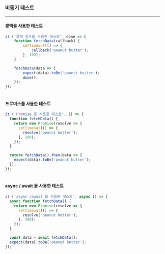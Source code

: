 ### 비동기 테스트

---
#### 콜백을 사용한 테스트

```javascript
it ('콜백 함수를 사용한 테스트', done => {
    function fetchData(callback) {
        setTimeout(() => {
            callback('peanut butter');
        }, 100);
    }

    fetchData(data => {
        expect(data).toBe('peanut butter');
        done();
    });
});
```

#### <br>프로미스를 사용한 테스트

```javascript
it ('Promise 를 사용한 테스트', () => {
  function fetchData() {
    return new Promise(resolve => {
      setTimeout(() => {
        resolve('peanut butter');
      }, 100);
    });
  }

  return fetchData().then(data => {
    expect(data).toBe('peanut butter');
  });
});
```

#### <br>async / await 을 사용한 테스트
```javascript
it ('async /await 를 사용한 테스트', async () => {
  async function fetchData() {
    return new Promise(resolve => {
      setTimeout(() => {
        resolve('peanut butter');
      }, 100);
    });
  }

  const data = await fetchData();
  expect(data).toBe('peanut butter');
});
```